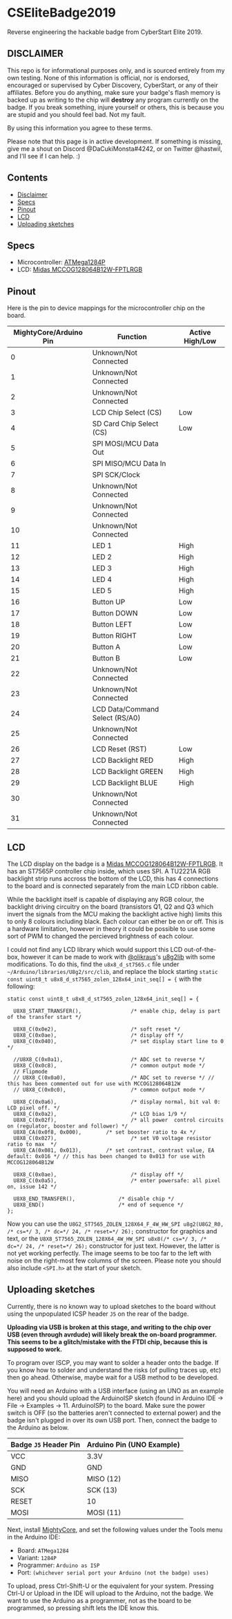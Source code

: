 # CSEliteBadge2019
Reverse engineering the hackable badge from CyberStart Elite 2019.
## DISCLAIMER
This repo is for informational purposes only, and is sourced entirely from my own testing. None of this information is official, nor is endorsed, encouraged or supervised by Cyber Discovery, CyberStart, or any of their affiliates. Before you do anything, make sure your badge's flash memory is backed up as writing to the chip will **destroy** any program currently on the badge. If you break something, injure yourself or others, this is because you are stupid and you should feel bad. Not my fault.

By using this information you agree to these terms.

Please note that this page is in active development. If something is missing, give me a shout on Discord @DaCukiMonsta#4242, or on Twitter @hastwil, and I'll see if I can help. :)

## Contents
+ [Disclaimer](#disclaimer)
+ [Specs](#specs)
+ [Pinout](#pinout)
+ [LCD](#lcd)
+ [Uploading sketches](#uploading-sketches)

## Specs
+ Microcontroller: [ATMega1284P](http://ww1.microchip.com/downloads/en/devicedoc/doc8059.pdf)
+ LCD: [Midas MCCOG128064B12W-FPTLRGB](https://uk.farnell.com/midas/mccog128064b12w-fptlrgb/display-lcd-graphic-128x64-fstn/dp/2664760)

## Pinout
Here is the pin to device mappings for the microcontroller chip on the board.

| MightyCore/Arduino Pin  | Function           | Active High/Low |
|-------------------------|--------------------|-----------------|
|0|Unknown/Not Connected||
|1|Unknown/Not Connected||
|2|Unknown/Not Connected||
|3|LCD Chip Select (CS)|Low|
|4|SD Card Chip Select (CS)|Low|
|5|SPI MOSI/MCU Data Out||
|6|SPI MISO/MCU Data In||
|7|SPI SCK/Clock||
|8|Unknown/Not Connected||
|9|Unknown/Not Connected||
|10|Unknown/Not Connected||
|11|LED 1|High|
|12|LED 2|High|
|13|LED 3|High|
|14|LED 4|High|
|15|LED 5|High|
|16|Button UP|Low|
|17|Button DOWN|Low|
|18|Button LEFT|Low|
|19|Button RIGHT|Low|
|20|Button A|Low|
|21|Button B|Low|
|22|Unknown/Not Connected||
|23|Unknown/Not Connected||
|24|LCD Data/Command Select (RS/A0)||
|25|Unknown/Not Connected||
|26|LCD Reset (RST)|Low|
|27|LCD Backlight RED|High|
|28|LCD Backlight GREEN|High|
|29|LCD Backlight BLUE|High|
|30|Unknown/Not Connected||
|31|Unknown/Not Connected||

## LCD
The LCD display on the badge is a [Midas MCCOG128064B12W-FPTLRGB](https://uk.farnell.com/midas/mccog128064b12w-fptlrgb/display-lcd-graphic-128x64-fstn/dp/2664760). It has an ST7565P controller chip inside, which uses SPI. A TU2221A RGB backlight strip runs accross the bottom of the LCD, this has 4 connections to the board and is connected separately from the main LCD ribbon cable.

While the backlight itself is capable of displaying any RGB colour, the backlight driving circuitry on the board (transistors Q1, Q2 and Q3 which invert the signals from the MCU making the backlight active high) limits this to only 8 colours including black. Each colour can either be on or off. This is a hardware limitation, however in theory it could be possible to use some sort of PWM to changed the percieved brightness of each colour.

I could not find any LCD library which would support this LCD out-of-the-box, however it can be made to work with [@olikraus](https://github.com/olikraus)'s [u8g2lib](https://github.com/olikraus/u8g2) with some modifications. To do this, find the `u8x8_d_st7565.c` file under `~/Arduino/libraries/U8g2/src/clib`, and replace the block starting `static const uint8_t u8x8_d_st7565_zolen_128x64_init_seq[] = {` with the following:

```Processing
static const uint8_t u8x8_d_st7565_zolen_128x64_init_seq[] = {
    
  U8X8_START_TRANSFER(),             	/* enable chip, delay is part of the transfer start */
  
  U8X8_C(0x0e2),            			/* soft reset */
  U8X8_C(0x0ae),		                /* display off */
  U8X8_C(0x040),		                /* set display start line to 0 */
  
  //U8X8_C(0x0a1),		                /* ADC set to reverse */
  U8X8_C(0x0c8),		                /* common output mode */
  // Flipmode
  // U8X8_C(0x0a0),		                /* ADC set to reverse */ // this has been commented out for use with MCCOG128064B12W
  // U8X8_C(0x0c0),		                /* common output mode */
  
  U8X8_C(0x0a6),		                /* display normal, bit val 0: LCD pixel off. */
  U8X8_C(0x0a2),		                /* LCD bias 1/9 */
  U8X8_C(0x02f),		                /* all power  control circuits on (regulator, booster and follower) */
  U8X8_CA(0x0f8, 0x000),		/* set booster ratio to 4x */
  U8X8_C(0x027),		                /* set V0 voltage resistor ratio to max  */
  U8X8_CA(0x081, 0x013),		/* set contrast, contrast value, EA default: 0x016 */ // this has been changed to 0x013 for use with MCCOG128064B12W
  
  U8X8_C(0x0ae),		                /* display off */
  U8X8_C(0x0a5),		                /* enter powersafe: all pixel on, issue 142 */
  
  U8X8_END_TRANSFER(),             	/* disable chip */
  U8X8_END()             			/* end of sequence */
};
```

Now you can use the `U8G2_ST7565_ZOLEN_128X64_F_4W_HW_SPI u8g2(U8G2_R0, /* cs=*/ 3, /* dc=*/ 24, /* reset=*/ 26);` constructor for graphics and text, or the `U8X8_ST7565_ZOLEN_128X64_4W_HW_SPI u8x8(/* cs=*/ 3, /* dc=*/ 24, /* reset=*/ 26);` constructor for just text. However, the latter is not yet working perfectly. The image seems to be too far to the left with noise on the right-most few columns of the screen. Please note you should also include `<SPI.h>` at the start of your sketch.

## Uploading sketches
Currently, there is no known way to upload sketches to the board without using the unpopulated ICSP header `J5` on the rear of the badge.

**Uploading via USB is broken at this stage, and writing to the chip over USB (even through avrdude) will likely break the on-board programmer. This seems to be a glitch/mistake with the FTDI chip, because this is supposed to work.**

To program over ISCP, you may want to solder a header onto the badge. If you know how to solder and understand the risks (of pulling traces up, etc) then go ahead. Otherwise, maybe wait for a USB method to be developed.

You will need an Arduino with a USB interface (using an UNO as an example here) and you should upload the ArduinoISP sketch (found in Arduino IDE -> File -> Examples -> 11. ArduinoISP) to the board. Make sure the power switch is OFF (so the batteries aren't connected to external power) and the badge isn't plugged in over its own USB port.  Then, connect the badge to the Arduino as below.

|Badge `J5` Header Pin|Arduino Pin (UNO Example)|
|-|-|
|VCC|3.3V|
|GND|GND|
|MISO|MISO (12)|
|SCK|SCK (13)|
|RESET|10|
|MOSI|MOSI (11)|

Next, install [MightyCore](https://github.com/MCUdude/MightyCore#boards-manager-installation), and set the following values under the Tools menu in the Arduino IDE:
+ Board: `ATMega1284`
+ Variant: `1284P`
+ Programmer: `Arduino as ISP`
+ Port: `(whichever serial port your Arduino (not the badge) uses)`

To upload, press Ctrl-Shift-U or the equivalent for your system. Pressing Ctrl-U or Upload in the IDE will upload to the Arduino, not the badge. We want to use the Arduino as a programmer, not as the board to be programmed, so pressing shift lets the IDE know this.